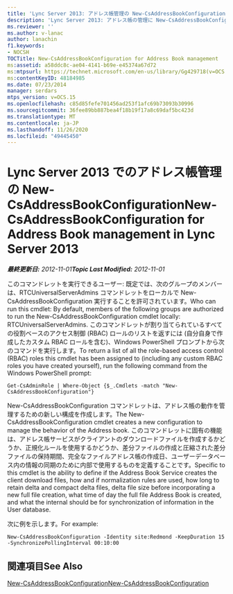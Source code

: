 ```yaml
---
title: 'Lync Server 2013: アドレス帳管理の New-CsAddressBookConfiguration'
description: 'Lync Server 2013: アドレス帳の管理に New-CsAddressBookConfiguration します。'
ms.reviewer: ''
ms.author: v-lanac
author: lanachin
f1.keywords:
- NOCSH
TOCTitle: New-CsAddressBookConfiguration for Address Book management
ms:assetid: a58ddc8c-ae04-4141-b69e-e45374a67d72
ms:mtpsurl: https://technet.microsoft.com/en-us/library/Gg429718(v=OCS.15)
ms:contentKeyID: 48184985
ms.date: 07/23/2014
manager: serdars
mtps_version: v=OCS.15
ms.openlocfilehash: c85d85fefe701456ad253f1afc69b73093b30996
ms.sourcegitcommit: 36fee89bb887bea4f18b19f17a8c69daf5bc423d
ms.translationtype: MT
ms.contentlocale: ja-JP
ms.lasthandoff: 11/26/2020
ms.locfileid: "49445450"
---
```

# <a name="new-csaddressbookconfiguration-for-address-book-management-in-lync-server-2013"></a><span data-ttu-id="335d1-103">Lync Server 2013 でのアドレス帳管理の New-CsAddressBookConfiguration</span><span class="sxs-lookup"><span data-stu-id="335d1-103">New-CsAddressBookConfiguration for Address Book management in Lync Server 2013</span></span>

<div data-xmlns="http://www.w3.org/1999/xhtml">

<div class="topic" data-xmlns="http://www.w3.org/1999/xhtml" data-msxsl="urn:schemas-microsoft-com:xslt" data-cs="https://msdn.microsoft.com/">

<div data-asp="https://msdn2.microsoft.com/asp">



</div>

<div id="mainSection">

<div id="mainBody"><span data-ttu-id="335d1-104">

<span> </span></span><span class="sxs-lookup"><span data-stu-id="335d1-104">

<span> </span></span></span>

<span data-ttu-id="335d1-105">_**最終更新日:** 2012-11-01_</span><span class="sxs-lookup"><span data-stu-id="335d1-105">_**Topic Last Modified:** 2012-11-01_</span></span>

<span data-ttu-id="335d1-106">このコマンドレットを実行できるユーザー: 既定では、次のグループのメンバーは、RTCUniversalServerAdmins コマンドレットをローカルで New-CsAddressBookConfiguration 実行することを許可されています。</span><span class="sxs-lookup"><span data-stu-id="335d1-106">Who can run this cmdlet: By default, members of the following groups are authorized to run the New-CsAddressBookConfiguration cmdlet locally: RTCUniversalServerAdmins.</span></span> <span data-ttu-id="335d1-107">このコマンドレットが割り当てられているすべての役割ベースのアクセス制御 (RBAC) ロールのリストを返すには (自分自身で作成したカスタム RBAC ロールを含む)、Windows PowerShell プロンプトから次のコマンドを実行します。</span><span class="sxs-lookup"><span data-stu-id="335d1-107">To return a list of all the role-based access control (RBAC) roles this cmdlet has been assigned to (including any custom RBAC roles you have created yourself), run the following command from the Windows PowerShell prompt:</span></span>

    Get-CsAdminRole | Where-Object {$_.Cmdlets -match "New-CsAddressBookConfiguration"}

<span data-ttu-id="335d1-108">New-CsAddressBookConfiguration コマンドレットは、アドレス帳の動作を管理するための新しい構成を作成します。</span><span class="sxs-lookup"><span data-stu-id="335d1-108">The New-CsAddressBookConfiguration cmdlet creates a new configuration to manage the behavior of the Address book.</span></span> <span data-ttu-id="335d1-109">このコマンドレットに固有の機能は、アドレス帳サービスがクライアントのダウンロードファイルを作成するかどうか、正規化ルールを使用するかどうか、差分ファイルの作成と圧縮された差分ファイルの保持期間、完全なファイルアドレス帳の作成日、ユーザーデータベース内の情報の同期のために内部で使用するものを定義することです。</span><span class="sxs-lookup"><span data-stu-id="335d1-109">Specific to this cmdlet is the ability to define if the Address Book Service creates the client download files, how and if normalization rules are used, how long to retain delta and compact delta files, delta file size before incorporating a new full file creation, what time of day the full file Address Book is created, and what the internal should be for synchronization of information in the User database.</span></span>

<span data-ttu-id="335d1-110">次に例を示します。</span><span class="sxs-lookup"><span data-stu-id="335d1-110">For example:</span></span>

    New-CsAddressBookConfiguration -Identity site:Redmond -KeepDuration 15 -SynchronizePollingInterval 00:10:00

<div>

## <a name="see-also"></a><span data-ttu-id="335d1-111">関連項目</span><span class="sxs-lookup"><span data-stu-id="335d1-111">See Also</span></span>


[<span data-ttu-id="335d1-112">New-CsAddressBookConfiguration</span><span class="sxs-lookup"><span data-stu-id="335d1-112">New-CsAddressBookConfiguration</span></span>](https://docs.microsoft.com/powershell/module/skype/New-CsAddressBookConfiguration)  
  

<span data-ttu-id="335d1-113"></div>

</div>

<span> </span>

</div>

</div>

</span><span class="sxs-lookup"><span data-stu-id="335d1-113"></div>

</div>

<span> </span>

</div>

</div>

</span></span></div>

